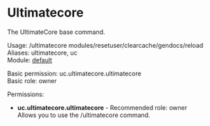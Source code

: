 Ultimatecore
====
The UltimateCore base command.

Usage: /ultimatecore modules/resetuser/clearcache/gendocs/reload<br>
Aliases: ultimatecore, uc<br>
Module: [default](../modules/default.md)<br>

Basic permission: uc.ultimatecore.ultimatecore<br>
Basic role: owner<br>

Permissions: <br>
* **uc.ultimatecore.ultimatecore** - Recommended role: owner<br>Allows you to use the /ultimatecore command.
